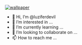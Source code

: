 <a href="https://ibb.co/yBjKSrz"><img src="https://i.ibb.co/yBjKSrz/wallpaper.jpg" alt="wallpaper" border="0"></a>


- 👋 Hi, I’m @luziferdevil
- 👀 I’m interested in ...
- 🌱 I’m currently learning ...
- 💞️ I’m looking to collaborate on ...
- 📫 How to reach me ...

<!---
luziferdevil/luziferdevil is a ✨ special ✨ repository because its `README.md` (this file) appears on your GitHub profile.
You can click the Preview link to take a look at your changes.
--->
